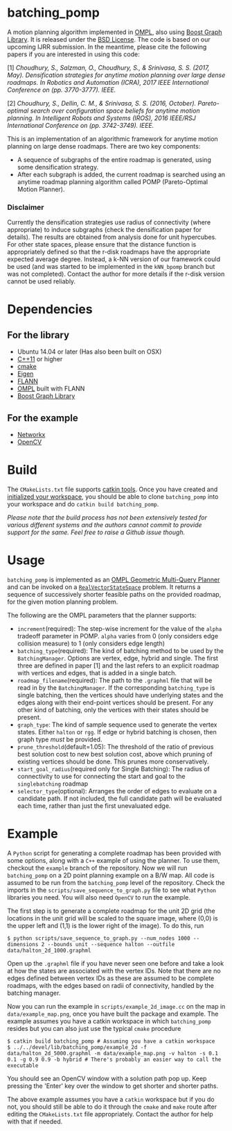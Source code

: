 # batching_pomp

A motion planning algorithm implemented in [OMPL](http://ompl.kavrakilab.org/), also using [Boost Graph Library](http://www.boost.org/doc/libs/1_64_0/libs/graph/doc/index.html). It is released under the [BSD License](https://opensource.org/licenses/BSD-2-Clause). The code is based on our upcoming IJRR submission. In the meantime, please cite the following papers if you are interested in using this code:

[1] *Choudhury, S., Salzman, O., Choudhury, S., & Srinivasa, S. S. (2017, May). Densification strategies for anytime motion planning over large dense roadmaps. In Robotics and Automation (ICRA), 2017 IEEE International Conference on (pp. 3770-3777). IEEE.*

[2] *Choudhury, S., Dellin, C. M., & Srinivasa, S. S. (2016, October). Pareto-optimal search over configuration space beliefs for anytime motion planning. In Intelligent Robots and Systems (IROS), 2016 IEEE/RSJ International Conference on (pp. 3742-3749). IEEE.*

This is an implementation of an algorithmic framework for anytime motion planning on large dense roadmaps. There are two key components:

- A sequence of subgraphs of the entire roadmap is generated, using some densification strategy.
- After each subgraph is added, the current roadmap is searched using an anytime roadmap planning algorithm called POMP (Pareto-Optimal Motion Planner).

### Disclaimer
Currently the densification strategies use radius of connectivity (where appropriate) to induce subgraphs (check the densification paper for details). The results are obtained from analysis done for unit hypercubes. For other state spaces, please ensure that the distance function is appropriately defined so that the r-disk roadmaps have the appropriate expected average degree. Instead, a k-NN version of our framework could be used (and was started to be implemented in the `kNN_bpomp` branch but was not completed). Contact the author for more details if the r-disk version cannot be used reliably.

# Dependencies

## For the library
- Ubuntu 14.04 or later (Has also been built on OSX)
- [C++11](https://isocpp.org/wiki/faq/cpp11) or higher
- [cmake](https://cmake.org/download/)
- [Eigen](http://eigen.tuxfamily.org/index.php?title=Main_Page)
- [FLANN](http://www.cs.ubc.ca/research/flann/)
- [OMPL](http://ompl.kavrakilab.org/) built with FLANN
- [Boost Graph Library](http://www.boost.org/doc/libs/1_64_0/libs/graph/doc/index.html)
## For the example
- [Networkx](https://networkx.github.io/)
- [OpenCV](http://opencv.org/)

# Build
The `CMakeLists.txt` file supports [catkin tools](https://catkin-tools.readthedocs.io/en/latest/). Once you have created and [initialized your workspace](https://catkin-tools.readthedocs.io/en/latest/quick_start.html#initializing-a-new-workspace), you should be able to clone `batching_pomp` into your workspace and do `catkin build batching_pomp`.

*Please note that the build process has not been extensively tested for various different systems and the authors cannot commit to provide support for the same. Feel free to raise a Github issue though.*

# Usage
`batching_pomp` is implemented as an [OMPL Geometric Multi-Query Planner](http://ompl.kavrakilab.org/planners.html#geometric_planners) and can be invoked on a [`RealVectorStateSpace`](http://ompl.kavrakilab.org/classompl_1_1base_1_1RealVectorStateSpace.html) problem.
It returns a sequence of successively shorter feasible paths on the provided roadmap, for the given motion planning problem. 

The following are the OMPL parameters that the planner supports:

- `increment`(required): The step-wise increment for the value of the `alpha` tradeoff parameter in POMP. `alpha` varies from 0 (only considers edge collision measure) to 1 (only considers edge length)
- `batching_type`(required): The kind of batching method to be used by the `BatchingManager`. Options are vertex, edge, hybrid and single. The first three are defined in paper [1] and the last refers to an explicit roadmap with vertices and edges, that is added in a single batch.
- `roadmap_filename`(required): The path to the `.graphml` file that will be read in by the `BatchingManager`. If the corresponding `batching_type` is single batching, then the vertices should have underlying states and the edges along with their end-point vertices should be present. For any other kind of batching, only the vertices with their states should be present.
- `graph_type`: The kind of sample sequence used to generate the vertex states. Either `halton` or `rgg`. If edge or hybrid batching is chosen, then graph type *must* be provided.
- `prune_threshold`(default=1.05): The threshold of the ratio of previous best solution cost to new best solution cost, above which pruning of existing vertices should be done. This prunes more conservatively.
- `start_goal_radius`(required only for Single Batching): The radius of connectivity to use for connecting the start and goal to the `singlebatching` roadmap
- `selector_type`(optional): Arranges the order of edges to evaluate on a candidate path. If not included, the full candidate path will be evaluated each time, rather than just the first unevaluated edge.

# Example
A `Python` script for generating a complete roadmap has been provided with some options, along with a `C++` example of using the planner. To use them, checkout the `example` branch of the repository. Now we will run `batching_pomp` on a 2D point planning example on a B/W map. All code is assumed to be run from the `batching_pomp` level of the repository. Check the imports in the `scripts/save_sequence_to_graph.py` file to see what `Python` libraries you need. You will also need `OpenCV` to run the example.

The first step is to generate a complete roadmap for the unit 2D grid (the locations in the unit grid will be scaled to the square image, where (0,0) is the upper left and (1,1) is the lower right of the image). To do this, run
```shell
$ python scripts/save_sequence_to_graph.py --num_nodes 1000 --dimensions 2 --bounds unit --sequence halton --outfile data/halton_2d_1000.graphml
```
Open up the `.graphml` file if you have never seen one before and take a look at how the states are associated with the vertex IDs. Note that there are no edges defined between vertex IDs as these are assumed to be complete roadmaps, with the edges based on radii of connectivity, handled by the batching manager.

Now you can run the example in `scripts/example_2d_image.cc` on the map in `data/example_map.png`, once you have built the package and example. The example assumes you have a catkin workspace in which `batching_pomp` resides but you can also just use the typical `cmake` procedure 
```shell
$ catkin build batching_pomp # Assuming you have a catkin workspace
$ ../../devel/lib/batching_pomp/example_2d -f data/halton_2d_5000.graphml -m data/example_map.png -v halton -s 0.1 0.1 -g 0.9 0.9 -b hybrid # There's probably an easier way to call the executable
```
You should see an OpenCV window with a solution path pop up. Keep pressing the 'Enter' key over the window to get shorter and shorter paths.

The above example assumes you have a `catkin` workspace but if you do not, you should still be able to do it through the `cmake` and `make` route after editing the `CMakeLists.txt` file appropriately. Contact the author for help with that if needed.

